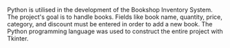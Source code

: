 Python is utilised in the development of the Bookshop Inventory System. The project's goal is to handle books. Fields like book name, quantity, price, category, and discount must be entered in order to add a new book. The Python programming language was used to construct the entire project with Tkinter.
